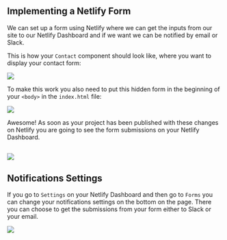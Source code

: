
## Implementing a Netlify Form

We can set up a form using Netlify where we can get the inputs from our site to our Netlify Dashboard and if we want we can be notified by email or Slack.

This is how your `Contact` component should look like, where you want to display your contact form:

![](https://cdn.fs.teachablecdn.com/ADNupMnWyR7kCWRvm76Laz/resize=width:2500/https://www.filepicker.io/api/file/n0Dyd0yITziKX65ZdOaL)

To make this work you also need to put this hidden form in the beginning of your `<body>`  in the `index.html` file:

![](https://cdn.fs.teachablecdn.com/ADNupMnWyR7kCWRvm76Laz/resize=width:2500/https://www.filepicker.io/api/file/gGcd0O1YTFGxDuFOPnja)

Awesome! As soon as your project has been published with these changes on Netlify you are going to see the form submissions on your Netlify Dashboard.

## ![](https://cdn.fs.teachablecdn.com/ADNupMnWyR7kCWRvm76Laz/resize=width:2500/https://www.filepicker.io/api/file/eAIjqQRySS226BU2GjuG)

## Notifications Settings

If you go to `Settings` on your Netlify Dashboard and then go to `Forms` you can change your notifications settings on the bottom on the page. There you can choose to get the submissions from your form either to Slack or your email.

![](https://cdn.fs.teachablecdn.com/ADNupMnWyR7kCWRvm76Laz/resize=width:2500/https://www.filepicker.io/api/file/U9y3v0yYSBKch8P2J5wF)